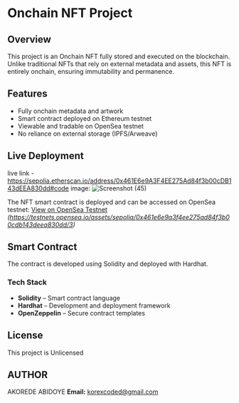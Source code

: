 
# Onchain NFT Project

## Overview

This project is an Onchain NFT fully stored and executed on the blockchain. Unlike traditional NFTs that rely on external metadata and assets, this NFT is entirely onchain, ensuring immutability and permanence.

## Features

- Fully onchain metadata and artwork
- Smart contract deployed on Ethereum testnet
- Viewable and tradable on OpenSea testnet
- No reliance on external storage (IPFS/Arweave)

## Live Deployment
live link - https://sepolia.etherscan.io/address/0x461E6e9A3F4EE275Ad84f3b00cDB143dEEA830dd#code
image: ![Screenshot (45)](https://github.com/user-attachments/assets/8e6d098b-27ec-4fbb-927e-c887581b4ba0)

The NFT smart contract is deployed and can be accessed on OpenSea testnet:
[View on OpenSea Testnet](#) *(https://testnets.opensea.io/assets/sepolia/0x461e6e9a3f4ee275ad84f3b00cdb143deea830dd/3)*

## Smart Contract

The contract is developed using Solidity and deployed with Hardhat.

### Tech Stack

- **Solidity** – Smart contract language
- **Hardhat** – Development and deployment framework
- **OpenZeppelin** – Secure contract templates


## License

This project is Unlicensed

## AUTHOR 
AKOREDE ABIDOYE 
**Email:** korexcoded@gmail.com



